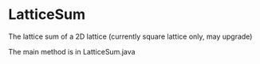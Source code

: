 # LatticeSum
The lattice sum of a 2D lattice (currently square lattice only, may upgrade)

The main method is in LatticeSum.java
